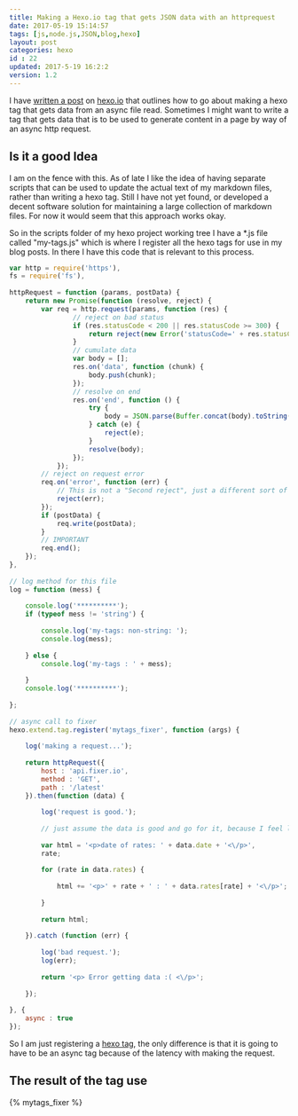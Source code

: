 ```yaml
---
title: Making a Hexo.io tag that gets JSON data with an httprequest
date: 2017-05-19 15:14:57
tags: [js,node.js,JSON,blog,hexo]
layout: post
categories: hexo
id : 22
updated: 2017-5-19 16:2:2
version: 1.2
---
```


I have [written a post](/2017/02/13/hexo-readfile/) on [hexo.io](https://hexo.io/) that outlines how to go about making a hexo tag that gets data from an async file read. Sometimes I might want to write a tag that gets data that is to be used to generate content in a page by way of an async http request.

<!-- more -->

## Is it a good Idea

I am on the fence with this. As of late I like the idea of having separate scripts that can be used to update the actual text of my markdown files, rather than writing a hexo tag. Still I have not yet found, or developed a decent software solution for maintaining a large collection of markdown files. For now it would seem that this approach works okay.

So in the scripts folder of my hexo project working tree I have a *.js file called "my-tags.js" which is where I register all the hexo tags for use in my blog posts. In there I have this code that is relevant to this process.

```js
var http = require('https'),
fs = require('fs'),
 
httpRequest = function (params, postData) {
    return new Promise(function (resolve, reject) {
        var req = http.request(params, function (res) {
                // reject on bad status
                if (res.statusCode < 200 || res.statusCode >= 300) {
                    return reject(new Error('statusCode=' + res.statusCode));
                }
                // cumulate data
                var body = [];
                res.on('data', function (chunk) {
                    body.push(chunk);
                });
                // resolve on end
                res.on('end', function () {
                    try {
                        body = JSON.parse(Buffer.concat(body).toString());
                    } catch (e) {
                        reject(e);
                    }
                    resolve(body);
                });
            });
        // reject on request error
        req.on('error', function (err) {
            // This is not a "Second reject", just a different sort of failure
            reject(err);
        });
        if (postData) {
            req.write(postData);
        }
        // IMPORTANT
        req.end();
    });
},
 
// log method for this file
log = function (mess) {
 
    console.log('**********');
    if (typeof mess != 'string') {
 
        console.log('my-tags: non-string: ');
        console.log(mess);
 
    } else {
        console.log('my-tags : ' + mess);
 
    }
    console.log('**********');
 
};
 
// async call to fixer
hexo.extend.tag.register('mytags_fixer', function (args) {
 
    log('making a request...');
 
    return httpRequest({
        host : 'api.fixer.io',
        method : 'GET',
        path : '/latest'
    }).then(function (data) {
 
        log('request is good.');
 
        // just assume the data is good and go for it, because I feel lucky.
 
        var html = '<p>date of rates: ' + data.date + '<\/p>',
        rate;
 
        for (rate in data.rates) {
 
            html += '<p>' + rate + ' : ' + data.rates[rate] + '<\/p>';
 
        }
 
        return html;
 
    }).catch (function (err) {
 
        log('bad request.');
        log(err);
 
        return '<p> Error getting data :( <\/p>';
 
    });
 
}, {
    async : true
});
```

So I am just registering a [hexo tag](/2017/02/04/hexo-tags/), the only difference is that it is going to have to be an async tag because of the latency with making the request.

## The result of the tag use

{% mytags_fixer %}